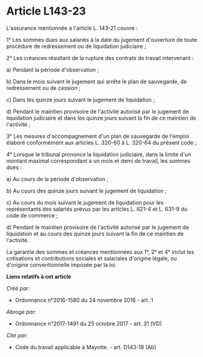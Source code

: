 # Article L143-23

L'assurance mentionnée à l'article L. 143-21 couvre : 

1° Les sommes dues aux salariés à la date du jugement d'ouverture de toute procédure de redressement ou de liquidation
judiciaire ; 

2° Les créances résultant de la rupture des contrats de travail intervenant : 

a) Pendant la période d'observation ; 

b) Dans le mois suivant le jugement qui arrête le plan de sauvegarde, de redressement ou de cession ; 

c) Dans les quinze jours suivant le jugement de liquidation ; 

d) Pendant le maintien provisoire de l'activité autorisé par le jugement de liquidation judiciaire et dans les quinze jours
suivant la fin de ce maintien de l'activité ; 

3° Les mesures d'accompagnement d'un plan de sauvegarde de l'emploi élaboré conformément aux articles L. 320-60 à L. 320-64
du présent code ; 

4° Lorsque le tribunal prononce la liquidation judiciaire, dans la limite d'un montant maximal correspondant à un mois et
demi de travail, les sommes dues : 

a) Au cours de la période d'observation ; 

b) Au cours des quinze jours suivant le jugement de liquidation ; 

c) Au cours du mois suivant le jugement de liquidation pour les représentants des salariés prévus par les articles L. 621-4
et L. 631-9 du code de commerce ; 

d) Pendant le maintien provisoire de l'activité autorisé par le jugement de liquidation et au cours des quinze jours suivant
la fin de ce maintien de l'activité. 

La garantie des sommes et créances mentionnées aux 1°, 2° et 4° inclut les cotisations et contributions sociales et
salariales d'origine légale, ou d'origine conventionnelle imposée par la loi.

**Liens relatifs à cet article**

_Créé par_:

  - Ordonnance n°2016-1580 du 24 novembre 2016 - art. 1

_Abrogé par_:

  - Ordonnance n°2017-1491 du 25 octobre 2017 - art. 31 (VD)

_Cité par_:

  - Code du travail applicable à Mayotte. - art. D143-18 (Ab)
